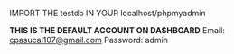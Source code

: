 IMPORT THE testdb IN YOUR localhost/phpmyadmin

**THIS IS THE DEFAULT ACCOUNT ON DASHBOARD**
Email: cpasucal107@gmail.com
Password: admin
